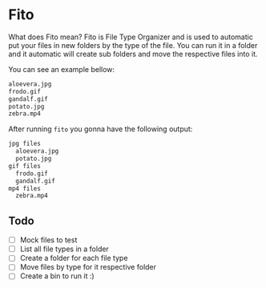 # Fito
What does Fito mean? Fito is File Type Organizer and is used to automatic put your files in new folders by the type of the file. 
You can run it in a folder and it automatic will create sub folders and move the respective files into it.

You can see an example bellow:
```txt
aloevera.jpg
frodo.gif
gandalf.gif
potato.jpg
zebra.mp4
``` 
After running `fito` you gonna have the following output:
```txt
jpg files
  aloevera.jpg
  potato.jpg
gif files
  frodo.gif
  gandalf.gif
mp4 files
  zebra.mp4
```

## Todo
- [ ] Mock files to test
- [ ] List all file types in a folder
- [ ] Create a folder for each file type
- [ ] Move files by type for it respective folder
- [ ] Create a bin to run it :)
